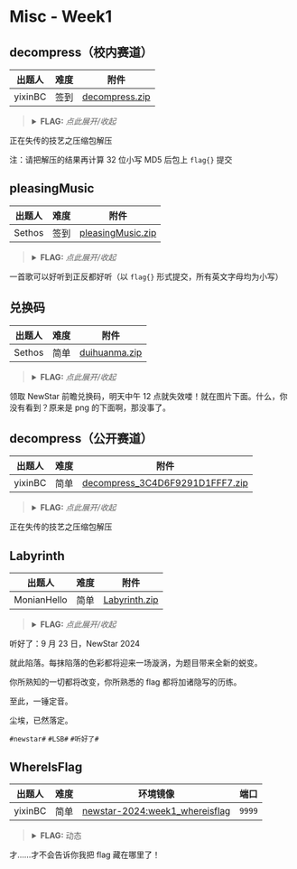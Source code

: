 # Misc - Week1

## decompress（校内赛道）

| 出题人 | 难度 | 附件 |
|-----|-----|-----|
| yixinBC | 签到 | [decompress.zip](https://github.com/project-newstar/newstar-ctf-2024/releases/download/attachment-week1/decompress.zip) |

> <details><summary><strong>FLAG:</strong> <i>点此展开/收起</i></summary>
> <code>flag{c6edaba55bac51875a215e2de11c35dd}</code>
> </details>

正在失传的技艺之压缩包解压

注：请把解压的结果再计算 32 位小写 MD5 后包上 `flag{}` 提交

## pleasingMusic

| 出题人 | 难度 | 附件 |
|-----|-----|-----|
| Sethos | 签到 | [pleasingMusic.zip](https://github.com/project-newstar/newstar-ctf-2024/releases/download/attachment-week1/pleasingMusic.zip) |

> <details><summary><strong>FLAG:</strong> <i>点此展开/收起</i></summary>
> <code>flag{ez_morse_code}</code>
> </details>

一首歌可以好听到正反都好听（以 `flag{}` 形式提交，所有英文字母均为小写）

## 兑换码

| 出题人 | 难度 | 附件 |
|-----|-----|-----|
| Sethos | 简单 | [duihuanma.zip](https://github.com/project-newstar/newstar-ctf-2024/releases/download/attachment-week1/duihuanma.zip) |

> <details><summary><strong>FLAG:</strong> <i>点此展开/收起</i></summary>
> <code>flag{La_vaguelette}</code>
> </details>

领取 NewStar 前瞻兑换码，明天中午 12 点就失效喽！就在图片下面。什么，你没有看到？原来是 png 的下面啊，那没事了。

## decompress（公开赛道）

| 出题人 | 难度 | 附件 |
|-----|-----|-----|
| yixinBC | 简单 | [decompress_3C4D6F9291D1FFF7.zip](https://github.com/project-newstar/newstar-ctf-2024/releases/download/attachment-week1/decompress_3C4D6F9291D1FFF7.zip) |

> <details><summary><strong>FLAG:</strong> <i>点此展开/收起</i></summary>
> <code>flag{U_R_th3_ma5ter_0f_dec0mpress}</code>
> </details>

正在失传的技艺之压缩包解压

## Labyrinth

| 出题人 | 难度 | 附件 |
|-----|-----|-----|
| MonianHello | 简单 | [Labyrinth.zip](https://github.com/project-newstar/newstar-ctf-2024/releases/download/attachment-week1/Labyrinth.zip) |

> <details><summary><strong>FLAG:</strong> <i>点此展开/收起</i></summary>
> <code>flag{e33bb7a1-ac94-4d15-8ff7-fd8c88547b43}</code>
> </details>

听好了：9 月 23 日，NewStar 2024

就此陷落。每抹陷落的色彩都将迎来一场漩涡，为题目带来全新的蜕变。

你所熟知的一切都将改变，你所熟悉的 flag 都将加诸隐写的历练。

至此，一锤定音。

尘埃，已然落定。

`#newstar#` `#LSB#` `#听好了#`

## WhereIsFlag

| 出题人 | 难度 | 环境镜像 | 端口 |
|-----|-----|-----|-----|
| yixinBC | 简单 | [newstar-2024:week1_whereisflag](https://hub.docker.com/r/openctf/newstar-2024/tags?name=week1_whereisflag) | `9999` |

> <details><summary><strong>FLAG:</strong> 动态</summary>
> </details>

才……才不会告诉你我把 flag 藏在哪里了！
